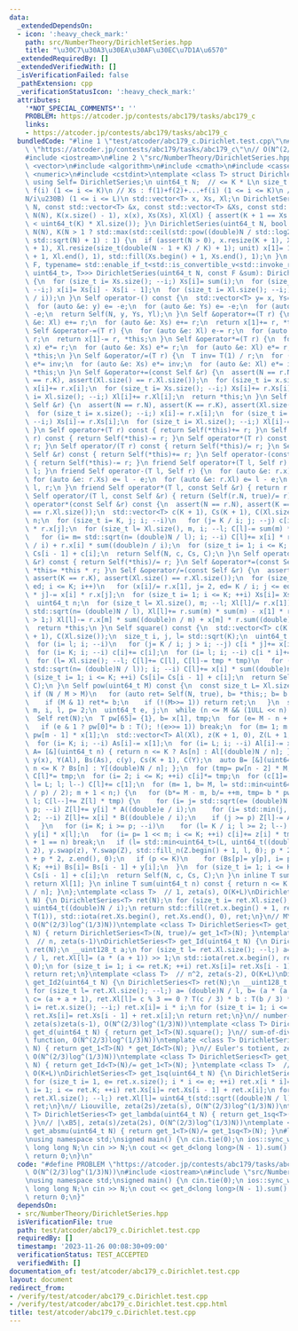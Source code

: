 ```yaml
---
data:
  _extendedDependsOn:
  - icon: ':heavy_check_mark:'
    path: src/NumberTheory/DirichletSeries.hpp
    title: "\u30C7\u30A3\u30EA\u30AF\u30EC\u7D1A\u6570"
  _extendedRequiredBy: []
  _extendedVerifiedWith: []
  _isVerificationFailed: false
  _pathExtension: cpp
  _verificationStatusIcon: ':heavy_check_mark:'
  attributes:
    '*NOT_SPECIAL_COMMENTS*': ''
    PROBLEM: https://atcoder.jp/contests/abc179/tasks/abc179_c
    links:
    - https://atcoder.jp/contests/abc179/tasks/abc179_c
  bundledCode: "#line 1 \"test/atcoder/abc179_c.Dirichlet.test.cpp\"\n#define PROBLEM\
    \ \"https://atcoder.jp/contests/abc179/tasks/abc179_c\"\n// O(N^(2/3)log^(1/3)N))\n\
    #include <iostream>\n#line 2 \"src/NumberTheory/DirichletSeries.hpp\"\n#include\
    \ <vector>\n#include <algorithm>\n#include <cmath>\n#include <cassert>\n#include\
    \ <numeric>\n#include <cstdint>\ntemplate <class T> struct DirichletSeries {\n\
    \ using Self= DirichletSeries;\n uint64_t N;  // <= K * L\n size_t K;\n // x :\
    \ f(i) (1 <= i <= K)\n // Xs : f(1)+f(2)+...+f(i) (1 <= i <= K)\n // Xl : f(1)+f(2)+...+f(\u230A\
    N/i\u230B) (1 <= i <= L)\n std::vector<T> x, Xs, Xl;\n DirichletSeries(uint64_t\
    \ N, const std::vector<T> &x, const std::vector<T> &Xs, const std::vector<T> &Xl):\
    \ N(N), K(x.size() - 1), x(x), Xs(Xs), Xl(Xl) { assert(K + 1 == Xs.size()), assert(N\
    \ < uint64_t(K) * Xl.size()); }\n DirichletSeries(uint64_t N, bool unit= false):\
    \ N(N), K(N > 1 ? std::max(std::ceil(std::pow((double)N / std::log2(N), 2. / 3)),\
    \ std::sqrt(N) + 1) : 1) {\n  if (assert(N > 0), x.resize(K + 1), Xs.resize(K\
    \ + 1), Xl.resize(size_t(double(N - 1 + K) / K) + 1); unit) x[1]= 1, std::fill(Xl.begin()\
    \ + 1, Xl.end(), 1), std::fill(Xs.begin() + 1, Xs.end(), 1);\n }\n template <class\
    \ F, typename= std::enable_if_t<std::is_convertible_v<std::invoke_result_t<F,\
    \ uint64_t>, T>>> DirichletSeries(uint64_t N, const F &sum): DirichletSeries(N)\
    \ {\n  for (size_t i= Xs.size(); --i;) Xs[i]= sum(i);\n  for (size_t i= x.size();\
    \ --i;) x[i]= Xs[i] - Xs[i - 1];\n  for (size_t i= Xl.size(); --i;) Xl[i]= sum(uint64_t((double)N\
    \ / i));\n }\n Self operator-() const {\n  std::vector<T> y= x, Ys= Xs, Yl= Xl;\n\
    \  for (auto &e: y) e= -e;\n  for (auto &e: Ys) e= -e;\n  for (auto &e: Yl) e=\
    \ -e;\n  return Self(N, y, Ys, Yl);\n }\n Self &operator+=(T r) {\n  for (auto\
    \ &e: Xl) e+= r;\n  for (auto &e: Xs) e+= r;\n  return x[1]+= r, *this;\n }\n\
    \ Self &operator-=(T r) {\n  for (auto &e: Xl) e-= r;\n  for (auto &e: Xs) e-=\
    \ r;\n  return x[1]-= r, *this;\n }\n Self &operator*=(T r) {\n  for (auto &e:\
    \ x) e*= r;\n  for (auto &e: Xs) e*= r;\n  for (auto &e: Xl) e*= r;\n  return\
    \ *this;\n }\n Self &operator/=(T r) {\n  T inv= T(1) / r;\n  for (auto &e: x)\
    \ e*= inv;\n  for (auto &e: Xs) e*= inv;\n  for (auto &e: Xl) e*= inv;\n  return\
    \ *this;\n }\n Self &operator+=(const Self &r) {\n  assert(N == r.N), assert(K\
    \ == r.K), assert(Xl.size() == r.Xl.size());\n  for (size_t i= x.size(); --i;)\
    \ x[i]+= r.x[i];\n  for (size_t i= Xs.size(); --i;) Xs[i]+= r.Xs[i];\n  for (size_t\
    \ i= Xl.size(); --i;) Xl[i]+= r.Xl[i];\n  return *this;\n }\n Self &operator-=(const\
    \ Self &r) {\n  assert(N == r.N), assert(K == r.K), assert(Xl.size() == r.Xl.size());\n\
    \  for (size_t i= x.size(); --i;) x[i]-= r.x[i];\n  for (size_t i= Xs.size();\
    \ --i;) Xs[i]-= r.Xs[i];\n  for (size_t i= Xl.size(); --i;) Xl[i]-= r.Xl[i];\n\
    \ }\n Self operator+(T r) const { return Self(*this)+= r; }\n Self operator-(T\
    \ r) const { return Self(*this)-= r; }\n Self operator*(T r) const { return Self(*this)*=\
    \ r; }\n Self operator/(T r) const { return Self(*this)/= r; }\n Self operator+(const\
    \ Self &r) const { return Self(*this)+= r; }\n Self operator-(const Self &r) const\
    \ { return Self(*this)-= r; }\n friend Self operator+(T l, Self r) { return r+=\
    \ l; }\n friend Self operator-(T l, Self r) {\n  for (auto &e: r.x) e= -e;\n \
    \ for (auto &e: r.Xs) e= l - e;\n  for (auto &e: r.Xl) e= l - e;\n  return r.x[1]+=\
    \ l, r;\n }\n friend Self operator*(T l, const Self &r) { return r * l; }\n friend\
    \ Self operator/(T l, const Self &r) { return (Self(r.N, true)/= r)*= l; }\n Self\
    \ operator*(const Self &r) const {\n  assert(N == r.N), assert(K == r.K), assert(Xl.size()\
    \ == r.Xl.size());\n  std::vector<T> c(K + 1), Cs(K + 1), C(Xl.size());\n  uint64_t\
    \ n;\n  for (size_t i= K, j; i; --i)\n   for (j= K / i; j; --j) c[i * j]+= x[i]\
    \ * r.x[j];\n  for (size_t l= Xl.size(), m, i; --l; C[l]-= sum(m) * r.sum(m))\n\
    \   for (i= m= std::sqrt(n= (double)N / l); i; --i) C[l]+= x[i] * r.sum((double)n\
    \ / i) + r.x[i] * sum((double)n / i);\n  for (size_t i= 1; i <= K; ++i) Cs[i]=\
    \ Cs[i - 1] + c[i];\n  return Self(N, c, Cs, C);\n }\n Self operator/(const Self\
    \ &r) const { return Self(*this)/= r; }\n Self &operator*=(const Self &r) { return\
    \ *this= *this * r; }\n Self &operator/=(const Self &r) {\n  assert(N == r.N),\
    \ assert(K == r.K), assert(Xl.size() == r.Xl.size());\n  for (size_t i= 1, j,\
    \ ed; i <= K; i++)\n   for (x[i]/= r.x[1], j= 2, ed= K / i; j <= ed; j++) x[i\
    \ * j]-= x[i] * r.x[j];\n  for (size_t i= 1; i <= K; ++i) Xs[i]= Xs[i - 1] + x[i];\n\
    \  uint64_t n;\n  for (size_t l= Xl.size(), m; --l; Xl[l]/= r.x[1])\n   for (m=\
    \ std::sqrt(n= (double)N / l), Xl[l]+= r.sum(m) * sum(m) - x[1] * r.sum(n); m\
    \ > 1;) Xl[l]-= r.x[m] * sum((double)n / m) + x[m] * r.sum((double)n / m), --m;\n\
    \  return *this;\n }\n Self square() const {\n  std::vector<T> c(K + 1), Cs(K\
    \ + 1), C(Xl.size());\n  size_t i, j, l= std::sqrt(K);\n  uint64_t n;\n  T tmp;\n\
    \  for (i= l; i; --i)\n   for (j= K / i; j > i; --j) c[i * j]+= x[i] * x[j];\n\
    \  for (i= K; i; --i) c[i]+= c[i];\n  for (i= l; i; --i) c[i * i]+= x[i] * x[i];\n\
    \  for (l= Xl.size(); --l; C[l]+= C[l], C[l]-= tmp * tmp)\n   for (tmp= sum(i=\
    \ std::sqrt(n= (double)N / l)); i; --i) C[l]+= x[i] * sum((double)n / i);\n  for\
    \ (size_t i= 1; i <= K; ++i) Cs[i]= Cs[i - 1] + c[i];\n  return Self(N, c, Cs,\
    \ C);\n }\n Self pow(uint64_t M) const {\n  const size_t L= Xl.size() - 1;\n \
    \ if (N / M > M)\n   for (auto ret= Self(N, true), b= *this;; b= b.square()) {\n\
    \    if (M & 1) ret*= b;\n    if (!(M>>= 1)) return ret;\n   }\n  size_t n= 0,\
    \ m, i, l, p= 2;\n  uint64_t e, j;\n  while (n <= M && (1ULL << n) <= N) ++n;\n\
    \  Self ret(N);\n  T pw[65]= {1}, b= x[1], tmp;\n  for (e= M - n + 1;; b*= b)\n\
    \   if (e & 1 ? pw[0]*= b : T(); !(e>>= 1)) break;\n  for (m= 1; m < n; ++m) pw[m]=\
    \ pw[m - 1] * x[1];\n  std::vector<T> Al(Xl), z(K + 1, 0), Z(L + 1, 0), As(Xs);\n\
    \  for (i= K; i; --i) As[i]-= x[1];\n  for (i= L; i; --i) Al[i]-= x[1];\n  auto\
    \ A= [&](uint64_t n) { return n <= K ? As[n] : Al[(double)N / n]; };\n  std::vector<T>\
    \ y(x), Y(Al), Bs(As), c(y), Cs(K + 1), C(Y);\n  auto B= [&](uint64_t n) { return\
    \ n <= K ? Bs[n] : Y[(double)N / n]; };\n  for (tmp= pw[n - 2] * M, l= L; l; l--)\
    \ C[l]*= tmp;\n  for (i= 2; i <= K; ++i) c[i]*= tmp;\n  for (c[1]= pw[n - 1],\
    \ l= L; l; l--) C[l]+= c[1];\n  for (m= 1, b= M, l= std::min<uint64_t>(L, uint64_t((double)N\
    \ / p) / 2); m + 1 < n;) {\n   for (b*= M - m, b/= ++m, tmp= b * pw[n - 1 - m];\
    \ l; C[l--]+= Z[l] * tmp) {\n    for (i= j= std::sqrt(e= (double)N / l); i >=\
    \ p; --i) Z[l]+= y[i] * A((double)e / i);\n    for (i= std::min(j, e / p); i >=\
    \ 2; --i) Z[l]+= x[i] * B((double)e / i);\n    if (j >= p) Z[l]-= A(j) * B(j);\n\
    \   }\n   for (i= K; i >= p; --i)\n    for (l= K / i; l >= 2; l--) z[i * l]+=\
    \ y[i] * x[l];\n   for (i= p= 1 << m; i <= K; ++i) c[i]+= z[i] * tmp;\n   if (m\
    \ + 1 == n) break;\n   if (l= std::min<uint64_t>(L, uint64_t((double)N / p) /\
    \ 2), y.swap(z), Y.swap(Z), std::fill_n(Z.begin() + 1, l, 0); p * 2 <= K) std::fill(z.begin()\
    \ + p * 2, z.end(), 0);\n   if (p <= K)\n    for (Bs[p]= y[p], i= p + 1; i <=\
    \ K; ++i) Bs[i]= Bs[i - 1] + y[i];\n  }\n  for (size_t i= 1; i <= K; ++i) Cs[i]=\
    \ Cs[i - 1] + c[i];\n  return Self(N, c, Cs, C);\n }\n inline T sum() const {\
    \ return Xl[1]; }\n inline T sum(uint64_t n) const { return n <= K ? Xs[n] : Xl[(double)N\
    \ / n]; }\n};\ntemplate <class T>  // 1, zeta(s), O(K+L)\nDirichletSeries<T> get_1(uint64_t\
    \ N) {\n DirichletSeries<T> ret(N);\n for (size_t i= ret.Xl.size(); --i;) ret.Xl[i]=\
    \ uint64_t((double)N / i);\n return std::fill(ret.x.begin() + 1, ret.x.end(),\
    \ T(1)), std::iota(ret.Xs.begin(), ret.Xs.end(), 0), ret;\n}\n// M\xF6bius, 1/zeta(s),\
    \ O(N^(2/3)log^(1/3)N))\ntemplate <class T> DirichletSeries<T> get_mu(uint64_t\
    \ N) { return DirichletSeries<T>(N, true)/= get_1<T>(N); }\ntemplate <class T>\
    \  // n, zeta(s-1)\nDirichletSeries<T> get_Id(uint64_t N) {\n DirichletSeries<T>\
    \ ret(N);\n __uint128_t a;\n for (size_t l= ret.Xl.size(); --l;) a= (double)N\
    \ / l, ret.Xl[l]= (a * (a + 1)) >> 1;\n std::iota(ret.x.begin(), ret.x.end(),\
    \ 0);\n for (size_t i= 1; i <= ret.K; ++i) ret.Xs[i]= ret.Xs[i - 1] + ret.x[i];\n\
    \ return ret;\n}\ntemplate <class T>  // n^2, zeta(s-2), O(K+L)\nDirichletSeries<T>\
    \ get_Id2(uint64_t N) {\n DirichletSeries<T> ret(N);\n __uint128_t a, b, c;\n\
    \ for (size_t l= ret.Xl.size(); --l;) a= (double)N / l, b= (a * (a + 1)) >> 1,\
    \ c= (a + a + 1), ret.Xl[l]= c % 3 == 0 ? T(c / 3) * b : T(b / 3) * c;\n for (uint64_t\
    \ i= ret.x.size(); --i;) ret.x[i]= i * i;\n for (size_t i= 1; i <= ret.K; ++i)\
    \ ret.Xs[i]= ret.Xs[i - 1] + ret.x[i];\n return ret;\n}\n// number-of-divisors,\
    \ zeta(s)zeta(s-1), O(N^(2/3)log^(1/3)N))\ntemplate <class T> DirichletSeries<T>\
    \ get_d(uint64_t N) { return get_1<T>(N).square(); }\n// sum-of-divisors, zeta(s)zeta(s-2),\
    \ function, O(N^(2/3)log^(1/3)N))\ntemplate <class T> DirichletSeries<T> get_sigma(uint64_t\
    \ N) { return get_1<T>(N) * get_Id<T>(N); }\n// Euler's totient, zeta(s-1)/zeta(s),\
    \ O(N^(2/3)log^(1/3)N))\ntemplate <class T> DirichletSeries<T> get_phi(uint64_t\
    \ N) { return get_Id<T>(N)/= get_1<T>(N); }\ntemplate <class T>  // zeta(2s),\
    \ O(K+L)\nDirichletSeries<T> get_1sq(uint64_t N) {\n DirichletSeries<T> ret(N);\n\
    \ for (size_t i= 1, e= ret.x.size(); i * i <= e; ++i) ret.x[i * i]= 1;\n for (size_t\
    \ i= 1; i <= ret.K; ++i) ret.Xs[i]= ret.Xs[i - 1] + ret.x[i];\n for (size_t l=\
    \ ret.Xl.size(); --l;) ret.Xl[l]= uint64_t(std::sqrt((double)N / l));\n return\
    \ ret;\n}\n// Liouville, zeta(2s)/zeta(s), O(N^(2/3)log^(1/3)N))\ntemplate <class\
    \ T> DirichletSeries<T> get_lambda(uint64_t N) { return get_1sq<T>(N)/= get_1<T>(N);\
    \ }\n// |\xB5|, zeta(s)/zeta(2s), O(N^(2/3)log^(1/3)N))\ntemplate <class T> DirichletSeries<T>\
    \ get_absmu(uint64_t N) { return get_1<T>(N)/= get_1sq<T>(N); }\n#line 5 \"test/atcoder/abc179_c.Dirichlet.test.cpp\"\
    \nusing namespace std;\nsigned main() {\n cin.tie(0);\n ios::sync_with_stdio(0);\n\
    \ long long N;\n cin >> N;\n cout << get_d<long long>(N - 1).sum() << '\\n';\n\
    \ return 0;\n}\n"
  code: "#define PROBLEM \"https://atcoder.jp/contests/abc179/tasks/abc179_c\"\n//\
    \ O(N^(2/3)log^(1/3)N))\n#include <iostream>\n#include \"src/NumberTheory/DirichletSeries.hpp\"\
    \nusing namespace std;\nsigned main() {\n cin.tie(0);\n ios::sync_with_stdio(0);\n\
    \ long long N;\n cin >> N;\n cout << get_d<long long>(N - 1).sum() << '\\n';\n\
    \ return 0;\n}"
  dependsOn:
  - src/NumberTheory/DirichletSeries.hpp
  isVerificationFile: true
  path: test/atcoder/abc179_c.Dirichlet.test.cpp
  requiredBy: []
  timestamp: '2023-11-26 00:08:30+09:00'
  verificationStatus: TEST_ACCEPTED
  verifiedWith: []
documentation_of: test/atcoder/abc179_c.Dirichlet.test.cpp
layout: document
redirect_from:
- /verify/test/atcoder/abc179_c.Dirichlet.test.cpp
- /verify/test/atcoder/abc179_c.Dirichlet.test.cpp.html
title: test/atcoder/abc179_c.Dirichlet.test.cpp
---
```

